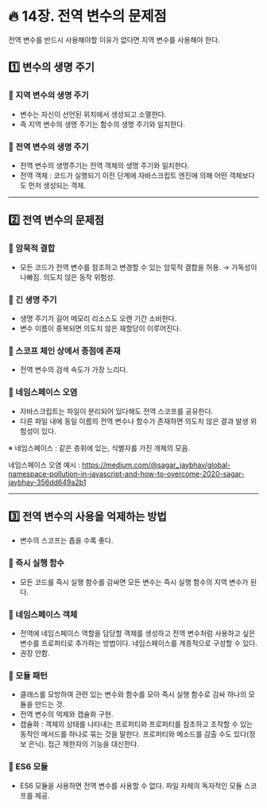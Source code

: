 # :fire: 14장. 전역 변수의 문제점

전역 변수를 반드시 사용해야할 이유가 없다면 지역 변수를 사용해야 한다.

## :one: 변수의 생명 주기

### 📖 지역 변수의 생명 주기

- 변수는 자신이 선언된 위치에서 생성되고 소멸한다.
- 즉 지역 변수의 생명 주기는 함수의 생명 주기와 일치한다.

### 📖 전역 변수의 생명 주기

- 전역 변수의 생명주기는 전역 객체의 생명 주기와 일치한다.
- 전역 객체 : 코드가 실행되기 이전 단계에 자바스크립트 엔진에 의해 어떤 객체보다도 먼저 생성되는 객체.

---

## :two: 전역 변수의 문제점

### 📖 암묵적 결합

- 모든 코드가 전역 변수를 참조하고 변경할 수 있는 암묵적 결합을 허용.
    → 가독성이 나빠짐. 의도치 않은 동작 위험성.

### 📖 긴 생명 주기

- 생명 주기가 길어 메모리 리소스도 오랜 기간 소비한다.
- 변수 이름이 중복되면 의도치 않은 재할당이 이루어진다.


### 📖 스코프 체인 상에서 종점에 존재

- 전역 변수의 검색 속도가 가장 느리다.

### 📖 네임스페이스 오염

- 자바스크립트는 파일이 분리되어 있다해도 전역 스코프를 공유한다.
- 다른 파일 내에 동일 이름의 전역 변수나 함수가 존재하면 의도치 않은 결과 발생 위험성이 있다.

※ 네임스페이스 : 같은 층위에 있는, 식별자를 가진 개체의 모음.

네임스페이스 오염 예시 : https://medium.com/@sagar_jaybhay/global-namespace-pollution-in-javascript-and-how-to-overcome-2020-sagar-jaybhay-356dd649a2b1

---

## :three: 전역 변수의 사용을 억제하는 방법

- 변수의 스코프는 좁을 수록 좋다.

### 📖 즉시 실행 함수

- 모든 코드를 즉시 실행 함수를 감싸면 모든 변수는 즉시 실행 함수의 지역 변수가 된다.

### 📖 네임스페이스 객체

- 전역에 네임스페이스 역할을 담당할 객체를 생성하고 전역 변수처럼 사용하고 싶은 변수를 프로퍼티로 추가하는 방법이다. 네임스페이스를 계층적으로 구성할 수 있다. 
- 권장 안함.

### 📖 모듈 패턴

- 클래스를 모방하여 관련 있는 변수와 함수를 모아 즉시 실행 함수로 감싸 하나의 모듈을 만드는 것.
- 전역 변수의 억제와 캡슐화 구현.
- 캡슐화 : 객체의 상태를 나타내는 프로퍼티와 프로퍼티를 참조하고 조작할 수 있는 동작인 메서드를 하나로 묶는 것을 말한다. 프로퍼티와 메소드를 감출 수도 있다(정보 은닉). 접근 제한자의 기능을 대신한다.

### 📖 ES6 모듈

- ES6 모듈을 사용하면 전역 변수를 사용할 수 없다. 파일 자체의 독자적인 모듈 스코프를 제공.
